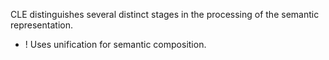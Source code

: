 CLE distinguishes several distinct stages in the processing of the semantic representation.

+ ! Uses unification for semantic composition.